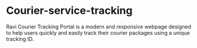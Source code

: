 # Courier-service-tracking
Ravi Courier Tracking Portal is a modern and responsive webpage designed to help users quickly and easily track their courier packages using a unique tracking ID.

